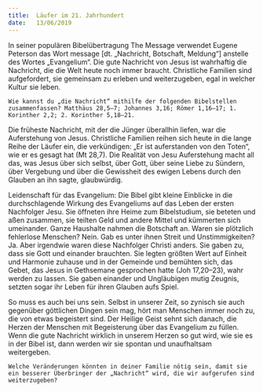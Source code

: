 ```yaml
---
title:  Läufer im 21. Jahrhundert
date:   13/06/2019
---
```


In seiner populären Bibelübertragung The Message verwendet Eugene Peterson das Wort message [dt. „Nachricht, Botschaft, Meldung“] anstelle des Wortes „Evangelium“. Die gute Nachricht von Jesus ist wahrhaftig die Nachricht, die die Welt heute noch immer braucht. Christliche Familien sind aufgefordert, sie gemeinsam zu erleben und weiterzugeben, egal in welcher Kultur sie leben.

`Wie kannst du „die Nachricht“ mithilfe der folgenden Bibelstellen zusammenfassen? Matthäus 28,5–7; Johannes 3,16; Römer 1,16–17; 1. Korinther 2,2; 2. Korinther 5,18–21.`

Die früheste Nachricht, mit der die Jünger überallhin liefen, war die Auferstehung von Jesus. Christliche Familien reihen sich heute in die lange Reihe der Läufer ein, die verkündigen: „Er ist auferstanden von den Toten“, wie er es gesagt hat (Mt 28,7). Die Realität von Jesu Auferstehung macht all das, was Jesus über sich selbst, über Gott, über seine Liebe zu Sündern, über Vergebung und über die Gewissheit des ewigen Lebens durch den Glauben an ihn sagte, glaubwürdig.

Leidenschaft für das Evangelium: Die Bibel gibt kleine Einblicke in die durchschlagende Wirkung des Evangeliums auf das Leben der ersten Nachfolger Jesu. Sie öffneten ihre Heime zum Bibelstudium, sie beteten und aßen zusammen, sie teilten Geld und andere Mittel und kümmerten sich umeinander. Ganze Haushalte nahmen die Botschaft an. Waren sie plötzlich fehlerlose Menschen? Nein. Gab es unter ihnen Streit und Unstimmigkeiten? Ja. Aber irgendwie waren diese Nachfolger Christi anders. Sie gaben zu, dass sie Gott und einander brauchten. Sie legten größten Wert auf Einheit und Harmonie zuhause und in der Gemeinde und bemühten sich, das Gebet, das Jesus in Gethsemane gesprochen hatte (Joh 17,20–23), wahr werden zu lassen. Sie gaben einander und Ungläubigen mutig Zeugnis, setzten sogar ihr Leben für ihren Glauben aufs Spiel.

So muss es auch bei uns sein. Selbst in unserer Zeit, so zynisch sie auch gegenüber göttlichen Dingen sein mag, hört man Menschen immer noch zu, die von etwas begeistert sind. Der Heilige Geist sehnt sich danach, die Herzen der Menschen mit Begeisterung über das Evangelium zu füllen. Wenn die gute Nachricht wirklich in unserem Herzen so gut wird, wie sie es in der Bibel ist, dann werden wir sie spontan und unaufhaltsam weitergeben.

`Welche Veränderungen könnten in deiner Familie nötig sein, damit sie ein besserer Überbringer der „Nachricht“ wird, die wir aufgerufen sind weiterzugeben?`     
